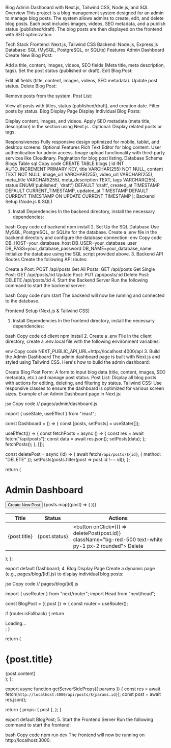 Blog Admin Dashboard with Next.js, Tailwind CSS, Node.js, and SQL
Overview
This project is a blog management system designed for an admin to manage blog posts. The system allows admins to create, edit, and delete blog posts. Each post includes images, videos, SEO metadata, and a publish status (published/draft). The blog posts are then displayed on the frontend with SEO optimization.

Tech Stack
Frontend: Next.js, Tailwind CSS
Backend: Node.js, Express.js
Database: SQL (MySQL, PostgreSQL, or SQLite)
Features
Admin Dashboard
Create New Blog Post:

Add a title, content, images, videos, SEO fields (Meta title, meta description, tags).
Set the post status (published or draft).
Edit Blog Post:

Edit all fields (title, content, images, videos, SEO metadata).
Update post status.
Delete Blog Post:

Remove posts from the system.
Post List:

View all posts with titles, status (published/draft), and creation date.
Filter posts by status.
Blog Display Page
Display Individual Blog Posts:

Display content, images, and videos.
Apply SEO metadata (meta title, description) in the <head> section using Next.js <Head>.
Optional: Display related posts or tags.

Responsiveness
Fully responsive design optimized for mobile, tablet, and desktop screens.
Optional Features
Rich Text Editor for blog content.
User authentication for admin access.
Image upload functionality with third-party services like Cloudinary.
Pagination for blog post listing.
Database Schema
Blogs Table
sql
Copy code
CREATE TABLE blogs (
  id INT AUTO_INCREMENT PRIMARY KEY,
  title VARCHAR(255) NOT NULL,
  content TEXT NOT NULL,
  image_url VARCHAR(255),
  video_url VARCHAR(255),
  meta_title VARCHAR(255),
  meta_description TEXT,
  tags VARCHAR(255),
  status ENUM('published', 'draft') DEFAULT 'draft',
  created_at TIMESTAMP DEFAULT CURRENT_TIMESTAMP,
  updated_at TIMESTAMP DEFAULT CURRENT_TIMESTAMP ON UPDATE CURRENT_TIMESTAMP
);
Backend Setup (Node.js & SQL)
1. Install Dependencies
In the backend directory, install the necessary dependencies:

bash
Copy code
cd backend
npm install
2. Set Up the SQL Database
Use MySQL, PostgreSQL, or SQLite for the database.
Create a .env file in the backend directory and configure the database connection:
env
Copy code
DB_HOST=your_database_host
DB_USER=your_database_user
DB_PASS=your_database_password
DB_NAME=your_database_name
Initialize the database using the SQL script provided above.
3. Backend API Routes
Create the following API routes:

Create a Post: POST /api/posts
Get All Posts: GET /api/posts
Get Single Post: GET /api/posts/:id
Update Post: PUT /api/posts/:id
Delete Post: DELETE /api/posts/:id
4. Start the Backend Server
Run the following command to start the backend server:

bash
Copy code
npm start
The backend will now be running and connected to the database.

Frontend Setup (Next.js & Tailwind CSS)
1. Install Dependencies
In the frontend directory, install the necessary dependencies:

bash
Copy code
cd client
npm install
2. Create a .env File
In the client directory, create a .env.local file with the following environment variables:

env
Copy code
NEXT_PUBLIC_API_URL=http://localhost:4000/api
3. Build the Admin Dashboard
The admin dashboard page is built with Next.js and styled using Tailwind CSS. Here's how to build the admin dashboard:

Create Blog Post Form: A form to input blog data (title, content, images, SEO metadata, etc.) and manage post status.
Post List: Display all blog posts with actions for editing, deleting, and filtering by status.
Tailwind CSS: Use responsive classes to ensure the dashboard is optimized for various screen sizes.
Example of an Admin Dashboard page in Next.js:

jsx
Copy code
// pages/admin/dashboard.js

import { useState, useEffect } from "react";

const Dashboard = () => {
  const [posts, setPosts] = useState([]);

  useEffect(() => {
    const fetchPosts = async () => {
      const res = await fetch("/api/posts");
      const data = await res.json();
      setPosts(data);
    };
    fetchPosts();
  }, []);

  const deletePost = async (id) => {
    await fetch(`/api/posts/${id}`, { method: "DELETE" });
    setPosts(posts.filter(post => post.id !== id));
  };

  return (
    <div className="p-5">
      <h1 className="text-3xl mb-5">Admin Dashboard</h1>
      <button className="mb-5 bg-blue-500 text-white py-2 px-4 rounded">Create New Post</button>
      <table className="table-auto w-full">
        <thead>
          <tr>
            <th className="border px-4 py-2">Title</th>
            <th className="border px-4 py-2">Status</th>
            <th className="border px-4 py-2">Actions</th>
          </tr>
        </thead>
        <tbody>
          {posts.map((post) => (
            <tr key={post.id}>
              <td className="border px-4 py-2">{post.title}</td>
              <td className="border px-4 py-2">{post.status}</td>
              <td className="border px-4 py-2">
                <button onClick={() => deletePost(post.id)} className="bg-red-500 text-white py-1 px-2 rounded">
                  Delete
                </button>
              </td>
            </tr>
          ))}
        </tbody>
      </table>
    </div>
  );
};

export default Dashboard;
4. Blog Display Page
Create a dynamic page (e.g., pages/blog/[id].js) to display individual blog posts:

jsx
Copy code
// pages/blog/[id].js

import { useRouter } from "next/router";
import Head from "next/head";

const BlogPost = ({ post }) => {
  const router = useRouter();
  
  if (router.isFallback) {
    return <div>Loading...</div>;
  }

  return (
    <div className="max-w-3xl mx-auto p-5">
      <Head>
        <title>{post.meta_title}</title>
        <meta name="description" content={post.meta_description} />
      </Head>
      <h1 className="text-3xl font-bold">{post.title}</h1>
      <div>{post.content}</div>
    </div>
  );
};

export async function getServerSideProps({ params }) {
  const res = await fetch(`http://localhost:4000/api/posts/${params.id}`);
  const post = await res.json();

  return {
    props: { post },
  };
}

export default BlogPost;
5. Start the Frontend Server
Run the following command to start the frontend:

bash
Copy code
npm run dev
The frontend will now be running on http://localhost:3000.

